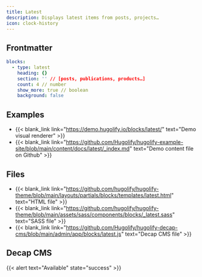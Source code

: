 ```yaml
---
title: Latest
description: Displays latest items from posts, projects…
icon: clock-history
---
```


## Frontmatter

```yml
blocks:
  - type: latest
    heading: {}
    section: '' // [posts, publications, products…]
    count: 4 // number
    show_more: true // boolean
    background: false
```

## Examples

- {{< blank_link link="https://demo.hugolify.io/blocks/latest/" text="Demo visual renderer" >}}
- {{< blank_link link="https://github.com/Hugolify/hugolify-example-site/blob/main/content/docs/latest/_index.md" text="Demo content file on Github" >}}

## Files

- {{< blank_link link="https://github.com/hugolify/hugolify-theme/blob/main/layouts/partials/blocks/templates/latest.html" text="HTML file" >}}
- {{< blank_link link="https://github.com/hugolify/hugolify-theme/blob/main/assets/sass/components/blocks/_latest.sass" text="SASS file" >}}
- {{< blank_link link="https://github.com/Hugolify/hugolify-decap-cms/blob/main/admin/app/blocks/latest.js" text="Decap CMS file" >}}

## Decap CMS

{{< alert text="Available" state="success" >}}
